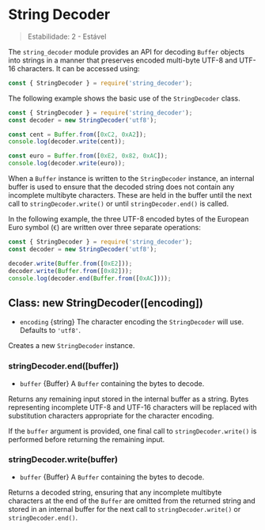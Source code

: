 # String Decoder

<!--introduced_in=v0.10.0-->

> Estabilidade: 2 - Estável

The `string_decoder` module provides an API for decoding `Buffer` objects into strings in a manner that preserves encoded multi-byte UTF-8 and UTF-16 characters. It can be accessed using:

```js
const { StringDecoder } = require('string_decoder');
```

The following example shows the basic use of the `StringDecoder` class.

```js
const { StringDecoder } = require('string_decoder');
const decoder = new StringDecoder('utf8');

const cent = Buffer.from([0xC2, 0xA2]);
console.log(decoder.write(cent));

const euro = Buffer.from([0xE2, 0x82, 0xAC]);
console.log(decoder.write(euro));
```

When a `Buffer` instance is written to the `StringDecoder` instance, an internal buffer is used to ensure that the decoded string does not contain any incomplete multibyte characters. These are held in the buffer until the next call to `stringDecoder.write()` or until `stringDecoder.end()` is called.

In the following example, the three UTF-8 encoded bytes of the European Euro symbol (`€`) are written over three separate operations:

```js
const { StringDecoder } = require('string_decoder');
const decoder = new StringDecoder('utf8');

decoder.write(Buffer.from([0xE2]));
decoder.write(Buffer.from([0x82]));
console.log(decoder.end(Buffer.from([0xAC])));
```

## Class: new StringDecoder([encoding])

<!-- YAML
added: v0.1.99
-->

* `encoding` {string} The character encoding the `StringDecoder` will use. Defaults to `'utf8'`.

Creates a new `StringDecoder` instance.

### stringDecoder.end([buffer])

<!-- YAML
added: v0.9.3
-->

* `buffer` {Buffer} A `Buffer` containing the bytes to decode.

Returns any remaining input stored in the internal buffer as a string. Bytes representing incomplete UTF-8 and UTF-16 characters will be replaced with substitution characters appropriate for the character encoding.

If the `buffer` argument is provided, one final call to `stringDecoder.write()` is performed before returning the remaining input.

### stringDecoder.write(buffer)

<!-- YAML
added: v0.1.99
changes:

  - version: v8.0.0
    pr-url: https://github.com/nodejs/node/pull/9618
    description: Each invalid character is now replaced by a single replacement
                 character instead of one for each individual byte.
-->

* `buffer` {Buffer} A `Buffer` containing the bytes to decode.

Returns a decoded string, ensuring that any incomplete multibyte characters at the end of the `Buffer` are omitted from the returned string and stored in an internal buffer for the next call to `stringDecoder.write()` or `stringDecoder.end()`.
